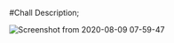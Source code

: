 #Chall Description;

![Screenshot from 2020-08-09 07-59-47](https://user-images.githubusercontent.com/47820151/89735426-4aaa5000-da17-11ea-9265-c945430e1197.png)

